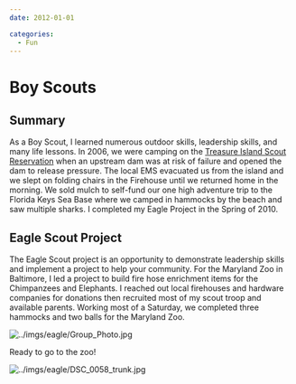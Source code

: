 ```yaml
---
date: 2012-01-01

categories:
  - Fun
---
```


# Boy Scouts

## Summary

As a Boy Scout, I learned numerous outdoor skills, leadership skills, and many life lessons. In 2006, we were camping on the [Treasure Island Scout Reservation](https://en.wikipedia.org/wiki/Treasure_Island_Scout_Reservation) when an upstream dam was at risk of failure and opened the dam to release pressure. The local EMS evacuated us from the island and we slept on folding chairs in the Firehouse until we returned home in the morning. We sold mulch to self-fund our one high adventure trip to the Florida Keys Sea Base where we camped in hammocks by the beach and saw multiple sharks. I completed my Eagle Project in the Spring of 2010.

<!-- more -->

## Eagle Scout Project

The Eagle Scout project is an opportunity to demonstrate leadership skills and implement a project to help your community. For the Maryland Zoo in Baltimore, I led a project to build fire hose enrichment items for the Chimpanzees and Elephants. I reached out local firehouses and hardware companies for donations then recruited most of my scout troop and available parents. Working most of a Saturday, we completed three hammocks and two balls for the Maryland Zoo.

![../imgs/eagle/Group_Photo.jpg](../imgs/eagle/Group_Photo.jpg)

Ready to go to the zoo!

![../imgs/eagle/DSC_0058_trunk.jpg](../imgs/eagle/DSC_0058_trunk.jpg)
